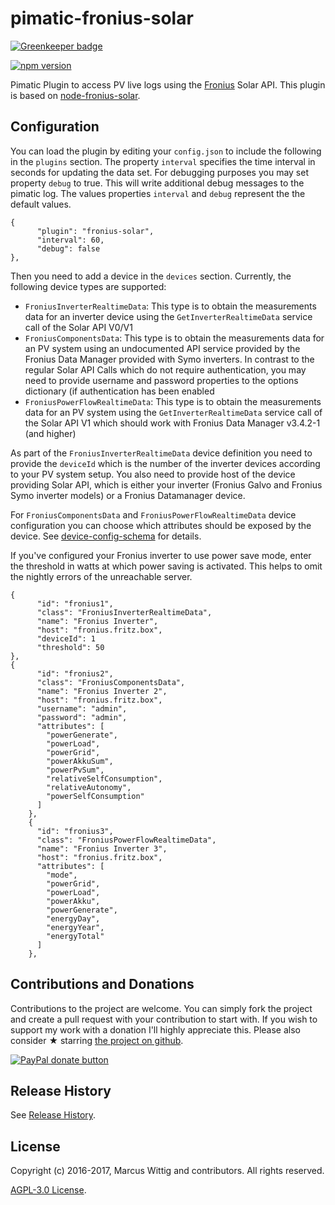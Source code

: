 # pimatic-fronius-solar

[![Greenkeeper badge](https://badges.greenkeeper.io/mwittig/pimatic-fronius-solar.svg)](https://greenkeeper.io/)

[![npm version](https://badge.fury.io/js/pimatic-fronius-solar.svg)](http://badge.fury.io/js/pimatic-fronius-solar)

Pimatic Plugin to access PV live logs using the [Fronius](http://www.fronius.com) Solar API. This plugin 
 is based on [node-fronius-solar](https://github.com/mwittig/node-fronius-solar).

## Configuration

You can load the plugin by editing your `config.json` to include the following in the `plugins` section. The property 
`interval` specifies the time interval in seconds for updating the data set. For debugging purposes you may set 
property `debug` to true. This will write additional debug messages to the pimatic log. The values
properties `interval` and `debug` represent the the default values. 

    {
          "plugin": "fronius-solar",
          "interval": 60,
          "debug": false
    },

Then you need to add a device in the `devices` section. Currently, the following device types are supported:

* `FroniusInverterRealtimeData`: This type is to obtain the measurements data for an inverter device using the 
  `GetInverterRealtimeData` service call of the Solar API V0/V1
* `FroniusComponentsData`: This type is to obtain the measurements data for an PV system using an undocumented API 
  service provided by the Fronius Data Manager provided with Symo inverters. In contrast to the regular 
  Solar API Calls which do not require authentication, you may need to provide username and password properties 
  to the options dictionary (if authentication has been enabled
* `FroniusPowerFlowRealtimeData`: This type is to obtain the measurements data for an PV system using the 
  `GetInverterRealtimeData` service call of the Solar API V1 which should work with Fronius Data 
  Manager v3.4.2-1 (and higher)
  
As part of the `FroniusInverterRealtimeData` device definition you need to provide the `deviceId` which is the number 
of the inverter devices according to your PV system setup. You also need to provide host of the device providing 
Solar API, which is either your inverter (Fronius Galvo and Fronius Symo inverter models) or a Fronius Datamanager 
device. 

For `FroniusComponentsData` and `FroniusPowerFlowRealtimeData` device configuration you can choose which 
attributes should be exposed by the device. See 
[device-config-schema](https://github.com/mwittig/pimatic-fronius-solar/blob/master/device-config-schema.coffee) 
for details. 

If you've configured your Fronius inverter to use power save mode, enter the threshold in watts at which power 
saving is activated. This helps to omit the nightly errors of the unreachable server.

    {
          "id": "fronius1",
          "class": "FroniusInverterRealtimeData",
          "name": "Fronius Inverter",
          "host": "fronius.fritz.box",
          "deviceId": 1
          "threshold": 50
    },
    {
          "id": "fronius2",
          "class": "FroniusComponentsData",
          "name": "Fronius Inverter 2",
          "host": "fronius.fritz.box",
          "username": "admin",
          "password": "admin",
          "attributes": [
            "powerGenerate", 
            "powerLoad", 
            "powerGrid", 
            "powerAkkuSum", 
            "powerPvSum", 
            "relativeSelfConsumption", 
            "relativeAutonomy", 
            "powerSelfConsumption"
          ]
        },
        {
          "id": "fronius3",
          "class": "FroniusPowerFlowRealtimeData",
          "name": "Fronius Inverter 3",
          "host": "fronius.fritz.box",
          "attributes": [
            "mode",
            "powerGrid",
            "powerLoad",
            "powerAkku",
            "powerGenerate",
            "energyDay",
            "energyYear",
            "energyTotal"
          ]
        },

## Contributions and Donations

Contributions to the project are welcome. You can simply fork the project and create a pull request 
 with your contribution to start with. If you wish to support my work with a donation I'll 
 highly appreciate this. Please also consider &#x2605; starring 
 [the project on github](https://github.com/mwittig/pimatic-fronius-solar).

[![PayPal donate button](https://img.shields.io/paypal/donate.png?color=blue)](https://www.paypal.com/cgi-bin/webscr?cmd=_s-xclick&hosted_button_id=E44SSB34CVXP2)

## Release History

See [Release History](https://github.com/mwittig/pimatic-fronius-solar/blob/master/HISTORY.md).

## License

Copyright (c) 2016-2017, Marcus Wittig and contributors. All rights reserved.

[AGPL-3.0 License](https://github.com/mwittig/pimatic-fronius-solar/blob/master/LICENSE).